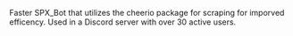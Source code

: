 Faster SPX_Bot that utilizes the cheerio package for scraping for imporved efficency. Used in a Discord server with over 30 active users.